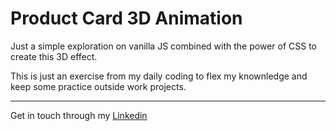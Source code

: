 # Product Card 3D Animation

Just a simple exploration on vanilla JS combined with the power of CSS to create this 3D effect.

This is just an exercise from my daily coding to flex my knownledge and keep some practice outside work projects.

---

Get in touch through my [Linkedin](https://www.linkedin.com/in/hugosaraivamiranda/)
